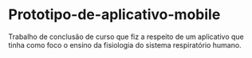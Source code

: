 # Prototipo-de-aplicativo-mobile
 Trabalho de conclusão de curso que fiz a respeito de um aplicativo que tinha como foco o ensino da fisiologia do sistema respiratório humano.
